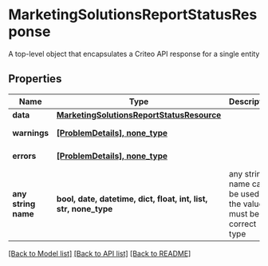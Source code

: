 # MarketingSolutionsReportStatusResponse

A top-level object that encapsulates a Criteo API response for a single entity

## Properties
Name | Type | Description | Notes
------------ | ------------- | ------------- | -------------
**data** | [**MarketingSolutionsReportStatusResource**](MarketingSolutionsReportStatusResource.md) |  | [optional] 
**warnings** | [**[ProblemDetails], none_type**](ProblemDetails.md) |  | [optional] [readonly] 
**errors** | [**[ProblemDetails], none_type**](ProblemDetails.md) |  | [optional] [readonly] 
**any string name** | **bool, date, datetime, dict, float, int, list, str, none_type** | any string name can be used but the value must be the correct type | [optional]

[[Back to Model list]](../README.md#documentation-for-models) [[Back to API list]](../README.md#documentation-for-api-endpoints) [[Back to README]](../README.md)



